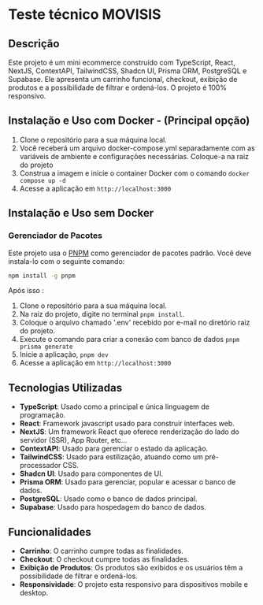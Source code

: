 # Teste técnico MOVISIS

## Descrição

Este projeto é um mini ecommerce construído com TypeScript, React, NextJS, ContextAPI, TailwindCSS, Shadcn UI, Prisma ORM, PostgreSQL e Supabase. Ele apresenta um carrinho funcional, checkout, exibição de produtos e a possibilidade de filtrar e ordená-los. O projeto é 100% responsivo.

## Instalação e Uso com Docker - (Principal opção)

1. Clone o repositório para a sua máquina local.
2. Você receberá um arquivo docker-compose.yml separadamente com as variáveis de ambiente e configurações necessárias. Coloque-a na raiz do projeto
3. Construa a imagem e inicie o container Docker com o comando `docker compose up -d`
4. Acesse a aplicação em `http://localhost:3000`

## Instalação e Uso sem Docker

### Gerenciador de Pacotes

Este projeto usa o [PNPM](https://pnpm.io/) como gerenciador de pacotes padrão.
Você deve instala-lo com o seguinte comando:

```bash
npm install -g pnpm
```

Após isso :

1. Clone o repositório para a sua máquina local.
2. Na raiz do projeto, digite no terminal `pnpm install`.
3. Coloque o arquivo chamado '.env' recebido por e-mail no diretório raiz do projeto.
4. Execute o comando para criar a conexão com banco de dados `pnpm prisma generate`
5. Inicie a aplicação, `pnpm dev`
6. Acesse a aplicação em `http://localhost:3000`

## Tecnologias Utilizadas

- **TypeScript**: Usado como a principal e única linguagem de programação.
- **React**: Framework javascript usado para construir interfaces web.
- **NextJS**: Um framework React que oferece renderização do lado do servidor (SSR), App Router, etc...
- **ContextAPI**: Usado para gerenciar o estado da aplicação.
- **TailwindCSS**: Usado para estilização, atuando como um pré-processador CSS.
- **Shadcn UI**: Usado para componentes de UI.
- **Prisma ORM**: Usado para gerenciar, popular e acessar o banco de dados.
- **PostgreSQL**: Usado como o banco de dados principal.
- **Supabase**: Usado para hospedagem do banco de dados.

## Funcionalidades

- **Carrinho**: O carrinho cumpre todas as finalidades.
- **Checkout**: O checkout cumpre todas as finalidades.
- **Exibição de Produtos**: Os produtos são exibidos e os usuários têm a possibilidade de filtrar e ordená-los.
- **Responsividade**: O projeto esta responsivo para dispositivos mobile e desktop.

